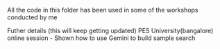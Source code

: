 All the code in this folder has been used in some of the workshops conducted by me

Futher details (this will keep getting updated)
PES University(bangalore) online session - Shown how to use Gemini to build sample search
